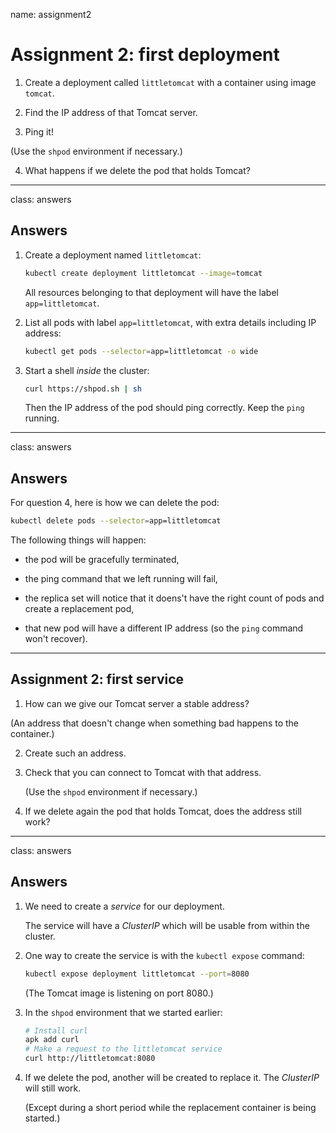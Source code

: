 name: assignment2

# Assignment 2: first deployment

1. Create a deployment called `littletomcat` with a container using image `tomcat`.

2. Find the IP address of that Tomcat server.

3. Ping it!

  (Use the `shpod` environment if necessary.)

4. What happens if we delete the pod that holds Tomcat?

---

class: answers

## Answers

1. Create a deployment named `littletomcat`:
   ```bash
   kubectl create deployment littletomcat --image=tomcat
   ```
   All resources belonging to that deployment will have the label `app=littletomcat`.

2. List all pods with label `app=littletomcat`, with extra details including IP address:
   ```bash
   kubectl get pods --selector=app=littletomcat -o wide
   ```

3. Start a shell *inside* the cluster:
   ```bash
   curl https://shpod.sh | sh
   ```
   Then the IP address of the pod should ping correctly. Keep the `ping` running.

---

class: answers

## Answers

For question 4, here is how we can delete the pod:

```bash
kubectl delete pods --selector=app=littletomcat
```

The following things will happen:

- the pod will be gracefully terminated,

- the ping command that we left running will fail,

- the replica set will notice that it doens't have the right count of pods and create a replacement pod,

- that new pod will have a different IP address (so the `ping` command won't recover).

---

## Assignment 2: first service

1. How can we give our Tomcat server a stable address?

  (An address that doesn't change when something bad happens to the container.)

2. Create such an address.

3. Check that you can connect to Tomcat with that address.

   (Use the `shpod` environment if necessary.)

4. If we delete again the pod that holds Tomcat, does the address still work?

---

class: answers

## Answers

1. We need to create a *service* for our deployment.

   The service will have a *ClusterIP* which will be usable from within the cluster.

2. One way to create the service is with the `kubectl expose` command:
   ```bash
   kubectl expose deployment littletomcat --port=8080
   ```
   (The Tomcat image is listening on port 8080.)

3. In the `shpod` environment that we started earlier:
   ```bash
   # Install curl
   apk add curl
   # Make a request to the littletomcat service
   curl http://littletomcat:8080
   ```

4. If we delete the pod, another will be created to replace it.
   The *ClusterIP* will still work.

   (Except during a short period while the replacement container is being started.)
